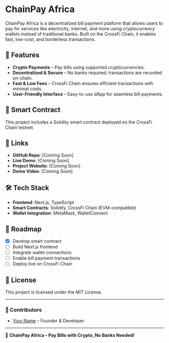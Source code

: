 # ChainPay Africa

ChainPay Africa is a decentralized bill payment platform that allows users to pay for services like electricity, internet, and more using cryptocurrency wallets instead of traditional banks. Built on the CrossFi Chain, it enables fast, low-cost, and borderless transactions.

## 🚀 Features

- **Crypto Payments** – Pay bills using supported cryptocurrencies.
- **Decentralized & Secure** – No banks required; transactions are recorded on-chain.
- **Fast & Low Fees** – CrossFi Chain ensures efficient transactions with minimal costs.
- **User-Friendly Interface** – Easy-to-use dApp for seamless bill payments.

## 📜 Smart Contract

This project includes a Solidity smart contract deployed on the CrossFi Chain testnet.

## 🔗 Links

- **GitHub Repo**: [Coming Soon]
- **Live Demo**: [Coming Soon]
- **Project Website**: [Coming Soon]
- **Demo Video**: [Coming Soon]

## 🛠️ Tech Stack

- **Frontend**: Next.js, TypeScript
- **Smart Contracts**: Solidity, CrossFi Chain (EVM-compatible)
- **Wallet Integration**: MetaMask, WalletConnect

## 🚧 Roadmap

- [x] Develop smart contract
- [ ] Build Next.js frontend
- [ ] Integrate wallet connections
- [ ] Enable bill payment transactions
- [ ] Deploy live on CrossFi Chain

## 📜 License

This project is licensed under the MIT License.

---

### 👥 Contributors

- [Your Name](https://github.com/yourgithub) – Founder & Developer

---

🚀 **ChainPay Africa – Pay Bills with Crypto, No Banks Needed!**
